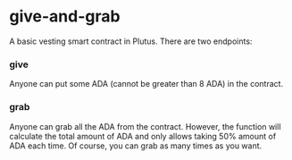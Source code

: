 # give-and-grab

A basic vesting smart contract in Plutus. There are two endpoints:

### give
Anyone can put some ADA (cannot be greater than 8 ADA) in the contract.

### grab
Anyone can grab all the ADA from the contract. However, the function will calculate the total amount of ADA and only allows taking 50% amount of ADA each time. Of course, you can grab as many times as you want.
